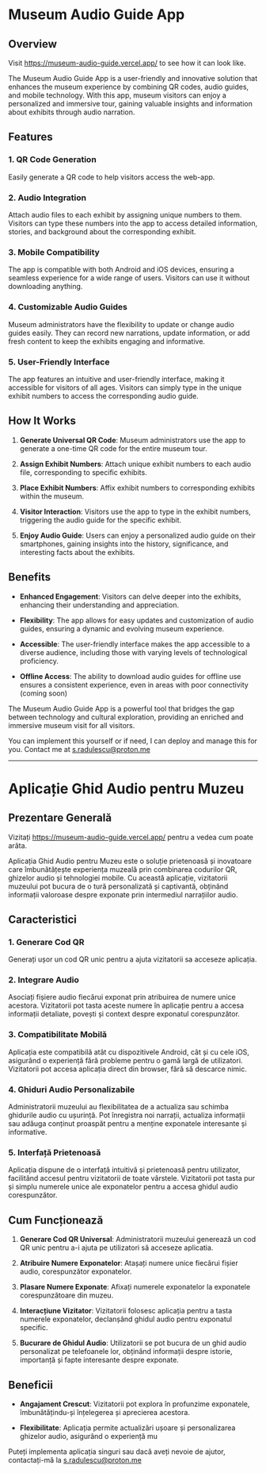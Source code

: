 # Museum Audio Guide App

## Overview

Visit https://museum-audio-guide.vercel.app/ to see how it can look like.

The Museum Audio Guide App is a user-friendly and innovative solution that enhances the museum experience by combining QR codes, audio guides, and mobile technology. With this app, museum visitors can enjoy a personalized and immersive tour, gaining valuable insights and information about exhibits through audio narration.

## Features

### 1. QR Code Generation

Easily generate a QR code to help visitors access the web-app.

### 2. Audio Integration

Attach audio files to each exhibit by assigning unique numbers to them. Visitors can type these numbers into the app to access detailed information, stories, and background about the corresponding exhibit.

### 3. Mobile Compatibility

The app is compatible with both Android and iOS devices, ensuring a seamless experience for a wide range of users. Visitors can use it without downloading anything.

### 4. Customizable Audio Guides

Museum administrators have the flexibility to update or change audio guides easily. They can record new narrations, update information, or add fresh content to keep the exhibits engaging and informative.


### 5. User-Friendly Interface

The app features an intuitive and user-friendly interface, making it accessible for visitors of all ages. Visitors can simply type in the unique exhibit numbers to access the corresponding audio guide.

## How It Works

1. **Generate Universal QR Code**: Museum administrators use the app to generate a one-time QR code for the entire museum tour.

2. **Assign Exhibit Numbers**: Attach unique exhibit numbers to each audio file, corresponding to specific exhibits.

3. **Place Exhibit Numbers**: Affix exhibit numbers to corresponding exhibits within the museum.

4. **Visitor Interaction**: Visitors use the app to type in the exhibit numbers, triggering the audio guide for the specific exhibit.

5. **Enjoy Audio Guide**: Users can enjoy a personalized audio guide on their smartphones, gaining insights into the history, significance, and interesting facts about the exhibits.

## Benefits

- **Enhanced Engagement**: Visitors can delve deeper into the exhibits, enhancing their understanding and appreciation.

- **Flexibility**: The app allows for easy updates and customization of audio guides, ensuring a dynamic and evolving museum experience.

- **Accessible**: The user-friendly interface makes the app accessible to a diverse audience, including those with varying levels of technological proficiency.

- **Offline Access**: The ability to download audio guides for offline use ensures a consistent experience, even in areas with poor connectivity (coming soon)

The Museum Audio Guide App is a powerful tool that bridges the gap between technology and cultural exploration, providing an enriched and immersive museum visit for all visitors.

You can implement this yourself or if need, I can deploy and manage this for you. Contact me at s.radulescu@proton.me

---

# Aplicație Ghid Audio pentru Muzeu

## Prezentare Generală

Vizitați https://museum-audio-guide.vercel.app/ pentru a vedea cum poate arăta.

Aplicația Ghid Audio pentru Muzeu este o soluție prietenoasă și inovatoare care îmbunătățește experiența muzeală prin combinarea codurilor QR, ghizelor audio și tehnologiei mobile. Cu această aplicație, vizitatorii muzeului pot bucura de o tură personalizată și captivantă, obținând informații valoroase despre exponate prin intermediul narrațiilor audio.

## Caracteristici

### 1. Generare Cod QR

Generați ușor un cod QR unic pentru a ajuta vizitatorii sa acceseze aplicația.

### 2. Integrare Audio

Asociați fișiere audio fiecărui exponat prin atribuirea de numere unice acestora. Vizitatorii pot tasta aceste numere în aplicație pentru a accesa informații detaliate, povești și context despre exponatul corespunzător.

### 3. Compatibilitate Mobilă

Aplicația este compatibilă atât cu dispozitivele Android, cât și cu cele iOS, asigurând o experiență fără probleme pentru o gamă largă de utilizatori. Vizitatorii pot accesa aplicația direct din browser, fără să descarce nimic.

### 4. Ghiduri Audio Personalizabile

Administratorii muzeului au flexibilitatea de a actualiza sau schimba ghidurile audio cu ușurință. Pot înregistra noi narrații, actualiza informații sau adăuga conținut proaspăt pentru a menține exponatele interesante și informative.


### 5. Interfață Prietenoasă

Aplicația dispune de o interfață intuitivă și prietenoasă pentru utilizator, facilitând accesul pentru vizitatorii de toate vârstele. Vizitatorii pot tasta pur și simplu numerele unice ale exponatelor pentru a accesa ghidul audio corespunzător.

## Cum Funcționează

1. **Generare Cod QR Universal**: Administratorii muzeului generează un cod QR unic pentru a-i ajuta pe utilizatori să acceseze aplicatia.

2. **Atribuire Numere Exponatelor**: Atașați numere unice fiecărui fișier audio, corespunzător exponatelor.

3. **Plasare Numere Exponate**: Afixați numerele exponatelor la exponatele corespunzătoare din muzeu.

4. **Interacțiune Vizitator**: Vizitatorii folosesc aplicația pentru a tasta numerele exponatelor, declanșând ghidul audio pentru exponatul specific.

5. **Bucurare de Ghidul Audio**: Utilizatorii se pot bucura de un ghid audio personalizat pe telefoanele lor, obținând informații despre istorie, importanță și fapte interesante despre exponate.

## Beneficii

- **Angajament Crescut**: Vizitatorii pot explora în profunzime exponatele, îmbunătățindu-și înțelegerea și aprecierea acestora.

- **Flexibilitate**: Aplicația permite actualizări ușoare și personalizarea ghizelor audio, asigurând o experiență mu

Puteți implementa aplicația singuri sau dacă aveți nevoie de ajutor, contactați-mă la s.radulescu@proton.me



